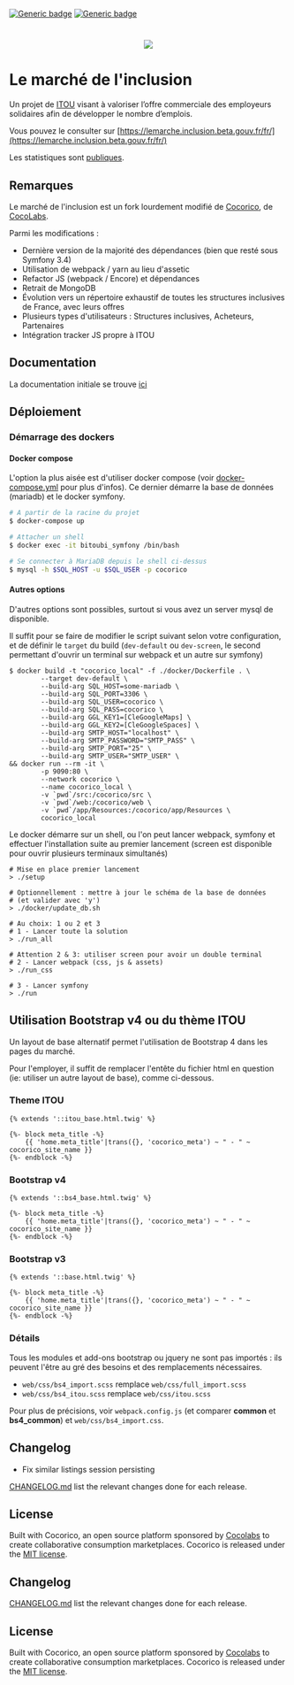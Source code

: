 [![Generic badge](https://img.shields.io/badge/ITOU-Oh_Oui-lightgreen.svg)](https://shields.io/)
[![Generic badge](https://img.shields.io/badge/État-En_Construction-yellow.svg)](https://shields.io/)
<h1 align="center">
    <img src="https://lemarche.inclusion.beta.gouv.fr/images/Logo-marche.png" />
</h1>

# Le marché de l'inclusion

Un projet de [ITOU](https://beta.gouv.fr/startups/itou.html) visant à
valoriser l’offre commerciale des employeurs solidaires afin de développer le nombre d’emplois.

Vous pouvez le consulter sur [https://lemarche.inclusion.beta.gouv.fr/fr/](https://lemarche.inclusion.beta.gouv.fr/fr/)

Les statistiques sont [publiques](https://lemarche.inclusion.beta.gouv.fr/fr/stats).

## Remarques
Le marché de l'inclusion est un fork lourdement modifié de [Cocorico](https://github.com/Cocolabs-SAS/cocorico), de [CocoLabs](https://www.cocolabs.com/en/?utm_source=google&utm_medium=cpc&utm_campaign=1485295889&utm_term=cocolabs&utm_content=284163607647&campaignid=1485295889&utm_source=google&utm_medium=cpc&gclid=CjwKCAjwy42FBhB2EiwAJY0yQlR2JYmQuW93jNtEG_mGi8SC_cscrJWef06jtCAudDm8AvtMWfY0oRoCiU0QAvD_BwE).

Parmi les modifications :
- Dernière version de la majorité des dépendances (bien que resté sous Symfony
  3.4)
- Utilisation de webpack / yarn au lieu d'assetic
- Refactor JS (webpack / Encore) et dépendances
- Retrait de MongoDB
- Évolution vers un répertoire exhaustif de toutes les structures inclusives de
  France, avec leurs offres
- Plusieurs types d'utilisateurs : Structures inclusives, Acheteurs, Partenaires
- Intégration tracker JS propre à ITOU


## Documentation
La documentation initiale se trouve [ici](doc/index.md)

## Déploiement
### Démarrage des dockers
#### Docker compose
L'option la plus aisée est d'utiliser docker compose (voir [docker-compose.yml](docker-compose.yml) pour plus d'infos). Ce dernier démarre la base de données (mariadb) et le docker symfony.

```bash
# A partir de la racine du projet
$ docker-compose up

# Attacher un shell
$ docker exec -it bitoubi_symfony /bin/bash

# Se connecter à MariaDB depuis le shell ci-dessus
$ mysql -h $SQL_HOST -u $SQL_USER -p cocorico
```

#### Autres options
D'autres options sont possibles, surtout si vous avez un server mysql de disponible.

Il suffit pour se faire de modifier le script suivant selon votre configuration, et de définir le `target` du build (`dev-default` ou `dev-screen`, le second permettant d'ouvrir un terminal sur webpack et un autre sur symfony)
```
$ docker build -t "cocorico_local" -f ./docker/Dockerfile . \
        --target dev-default \
        --build-arg SQL_HOST=some-mariadb \
        --build-arg SQL_PORT=3306 \
        --build-arg SQL_USER=cocorico \
        --build-arg SQL_PASS=cocorico \
        --build-arg GGL_KEY1=[CleGoogleMaps] \
        --build-arg GGL_KEY2=[CleGoogleSpaces] \
        --build-arg SMTP_HOST="localhost" \
        --build-arg SMTP_PASSWORD="SMTP_PASS" \
        --build-arg SMTP_PORT="25" \
        --build-arg SMTP_USER="SMTP_USER" \
&& docker run --rm -it \
        -p 9090:80 \
        --network cocorico \
        --name cocorico_local \
        -v `pwd`/src:/cocorico/src \
        -v `pwd`/web:/cocorico/web \
        -v `pwd`/app/Resources:/cocorico/app/Resources \
        cocorico_local
```

Le docker démarre sur un shell, ou l'on peut lancer webpack, symfony et effectuer l'installation suite au premier lancement (screen est disponible pour ouvrir plusieurs terminaux simultanés)

```
# Mise en place premier lancement
> ./setup

# Optionnellement : mettre à jour le schéma de la base de données
# (et valider avec 'y')
> ./docker/update_db.sh

# Au choix: 1 ou 2 et 3 
# 1 - Lancer toute la solution
> ./run_all

# Attention 2 & 3: utiliser screen pour avoir un double terminal
# 2 - Lancer webpack (css, js & assets)
> ./run_css

# 3 - Lancer symfony
> ./run
```

## Utilisation Bootstrap v4 ou du thème ITOU
Un layout de base alternatif permet l'utilisation de Bootstrap 4 dans les pages du marché.

Pour l'employer, il suffit de remplacer l'entête du fichier html en question (ie: utiliser un autre layout de base), comme ci-dessous.

### Theme ITOU
```twig
{% extends '::itou_base.html.twig' %}

{%- block meta_title -%}
    {{ 'home.meta_title'|trans({}, 'cocorico_meta') ~ " - " ~ cocorico_site_name }}
{%- endblock -%}
```

### Bootstrap v4
```twig
{% extends '::bs4_base.html.twig' %}

{%- block meta_title -%}
    {{ 'home.meta_title'|trans({}, 'cocorico_meta') ~ " - " ~ cocorico_site_name }}
{%- endblock -%}
```

### Bootstrap v3
```twig
{% extends '::base.html.twig' %}

{%- block meta_title -%}
    {{ 'home.meta_title'|trans({}, 'cocorico_meta') ~ " - " ~ cocorico_site_name }}
{%- endblock -%}
```

### Détails
Tous les modules et add-ons bootstrap ou jquery ne sont pas importés : ils peuvent l'être au gré des besoins
et des remplacements nécessaires.

- `web/css/bs4_import.scss` remplace `web/css/full_import.scss`
- `web/css/bs4_itou.scss` remplace `web/css/itou.scss`

Pour plus de précisions, voir `webpack.config.js` (et comparer **common** et **bs4_common**) et `web/css/bs4_import.css`.


## Changelog
 - Fix similar listings session persisting

[CHANGELOG.md](CHANGELOG.md) list the relevant changes done for each release.

## License

Built with Cocorico, an open source platform sponsored by [Cocolabs](https://www.cocolabs.com/en/?utm_source=github&utm_medium=cocorico-page&utm_campaign=organic) to create collaborative consumption marketplaces.
Cocorico is released under the [MIT license](LICENSE).


## Changelog
[CHANGELOG.md](CHANGELOG.md) list the relevant changes done for each release.

## License

Built with Cocorico, an open source platform sponsored by [Cocolabs](https://www.cocolabs.com/en/?utm_source=github&utm_medium=cocorico-page&utm_campaign=organic) to create collaborative consumption marketplaces.
Cocorico is released under the [MIT license](LICENSE).
